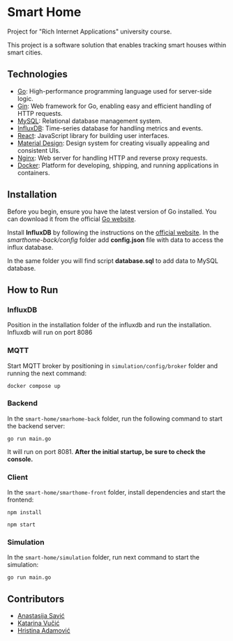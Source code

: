 # Smart Home

Project for "Rich Internet Applications" university course.

This project is a software solution that enables tracking smart houses within smart cities.

## Technologies

- [Go](https://golang.org/): High-performance programming language used for server-side logic.
- [Gin](https://gin-gonic.com/): Web framework for Go, enabling easy and efficient handling of HTTP requests.
- [MySQL](https://www.mysql.com/): Relational database management system.
- [InfluxDB](https://www.influxdata.com/): Time-series database for handling metrics and events.
- [React](https://reactjs.org/): JavaScript library for building user interfaces.
- [Material Design](https://material.io/): Design system for creating visually appealing and consistent UIs.
- [Nginx](https://www.nginx.com/): Web server for handling HTTP and reverse proxy requests.
- [Docker](https://www.docker.com/): Platform for developing, shipping, and running applications in containers.


## Installation

Before you begin, ensure you have the latest version of Go installed. You can download it from the official [Go website](https://golang.org/).

Install **InfluxDB** by following the instructions on the [official website](https://docs.influxdata.com/influxdb/v2.0/get-started/). In the *smarthome-back/config* folder add **config.json** file with data to access the influx database.
 
In the same folder you will find script **database.sql** to add data to MySQL database. 


## How to Run

### InfluxDB

Position in the installation folder of the influxdb and run the installation. Influxdb will run on port 8086

### MQTT

Start MQTT broker by positioning in `simulation/config/broker` folder and running the next command:

`docker compose up`

### Backend

In the `smart-home/smarhome-back` folder, run the following command to start the backend server:

`go run main.go`

It will run on port 8081. **After the initial startup, be sure to check the console.**

### Client 

In the `smart-home/smarthome-front` folder, install dependencies and start the frontend:

`npm install`

`npm start`

### Simulation

In the `smart-home/simulation` folder, run next command to start the simulation:

`go run main.go`


## Contributors
- [Anastasija Savić](https://gitlab.com/savic-a)
- [Katarina Vučić](https://gitlab.com/kaca01)
- [Hristina Adamović](https://gitlab.com/hristinaina)
